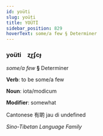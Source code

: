 ```yaml
---
id: yoüti
slug: yoüti
title: YOÜTİ
sidebar_position: 829
hoverText: some/a few § Determiner
---
```


### yoüti&emsp;<span kind="abugida">ɀɽʄcɟ</span>

*some/a few* **§** Determiner

**Verb**: to be some/a few

**Noun**: iota/modicum

**Modifier**: somewhat

Cantonese 有啲 jau di undefined

*Sino-Tibetan Language Family*